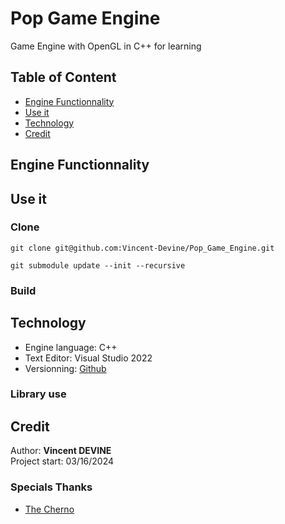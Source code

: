 # Pop Game Engine
Game Engine with OpenGL in C++ for learning

## Table of Content
- [Engine Functionnality](#engine-functionnality)
- [Use it](#use-it)
- [Technology](#technology)
- [Credit](#credit)

## Engine Functionnality

## Use it
### Clone
```shell
git clone git@github.com:Vincent-Devine/Pop_Game_Engine.git

git submodule update --init --recursive
```

### Build

## Technology
- Engine language: C++
- Text Editor: Visual Studio 2022
- Versionning: [Github](https://github.com/Vincent-Devine/Pop_Game_Engine)

### Library use


## Credit
Author: **Vincent DEVINE**<br>
Project start: 03/16/2024

### Specials Thanks
- [The Cherno](https://www.youtube.com/@TheCherno)